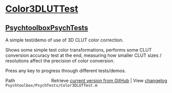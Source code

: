 # [Color3DLUTTest](Color3DLUTTest)
## [Psychtoolbox](Psychtoolbox)[PsychTests](PsychTests)

A simple test/demo of use of 3D CLUT color correction.  
  
Shows some simple test color transformations, performs some CLUT  
conversion accuracy test at the end, measuring how smaller CLUT sizes /  
resolutions affect the precision of color conversion.  
  
Press any key to progress through different tests/demos.  
  




<div class="code_header" style="text-align:right;">
  <span style="float:left;">Path&nbsp;&nbsp;</span> <span class="counter">Retrieve <a href=
  "https://raw.github.com/Psychtoolbox-3/Psychtoolbox-3/beta/Psychtoolbox/PsychTests/Color3DLUTTest.m">current version from GitHub</a> | View <a href=
  "https://github.com/Psychtoolbox-3/Psychtoolbox-3/commits/beta/Psychtoolbox/PsychTests/Color3DLUTTest.m">changelog</a></span>
</div>
<div class="code">
  <code>Psychtoolbox/PsychTests/Color3DLUTTest.m</code>
</div>

